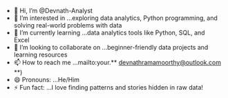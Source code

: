 - 👋 Hi, I’m @Devnath-Analyst
- 👀 I’m interested in ...exploring data analytics, Python programming, and solving real-world problems with data
- 🌱 I’m currently learning ...data analytics tools like Python, SQL, and Excel
- 💞️ I’m looking to collaborate on ...beginner-friendly data projects and learning resources
- 📫 How to reach me ...mailto:your.**  devnathramamoorthy@outlook.com **)
- 😄 Pronouns: ...He/Him
- ⚡ Fun fact: ...I love finding patterns and stories hidden in raw data!

<!---
Devnath-Analyst/Devnath-Analyst is a ✨ special ✨ repository because its `README.md` (this file) appears on your GitHub profile.
You can click the Preview link to take a look at your changes.
--->
